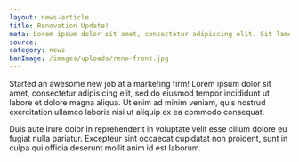 ```yaml
---
layout: news-article
title: Renovation Update!
meta: Lorem ipsum dolor sit amet, consectetur adipiscing elit. Sit lamet tolk amel yut…
source:
category: news
banImage: /images/uploads/reno-front.jpg
---
```


Started an awesome new job at a marketing firm! Lorem ipsum dolor sit amet, consectetur adipisicing elit, sed do eiusmod tempor incididunt ut labore et dolore magna aliqua. Ut enim ad minim veniam, quis nostrud exercitation ullamco laboris nisi ut aliquip ex ea commodo consequat.

Duis aute irure dolor in reprehenderit in voluptate velit esse cillum dolore eu fugiat nulla pariatur. Excepteur sint occaecat cupidatat non proident, sunt in culpa qui officia deserunt mollit anim id est laborum.
